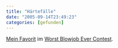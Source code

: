 ```yaml
---
title: "Härtefälle"
date: "2005-09-14T23:49:23"
categories: [gefunden]
---
```


[Mein Favorit](http://fischimohr.blogspot.com/2005/09/zugeschumte-asiatinnen.html) im [Worst Blowjob Ever Contest](http://sebas.blogger.de/stories/319689/).
